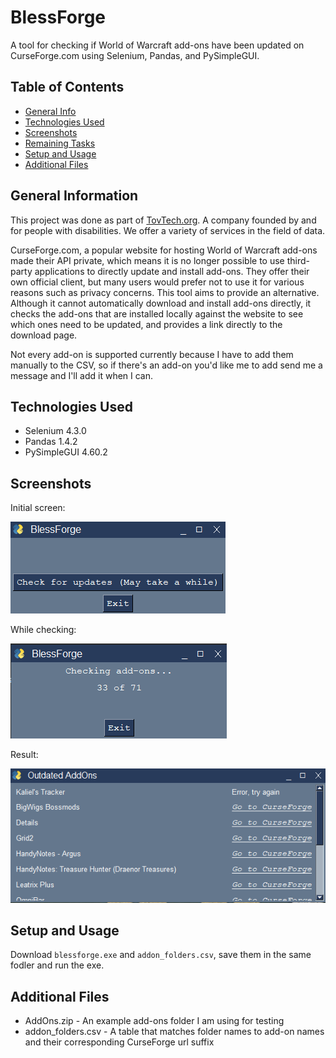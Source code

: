 # BlessForge
A tool for checking if World of Warcraft add-ons have been updated on CurseForge.com using Selenium, Pandas, and PySimpleGUI.
## Table of Contents
* [General Info](#general-information)
* [Technologies Used](#technologies-used)
* [Screenshots](#screenshots)
* [Remaining Tasks](#remaining-tasks)
* [Setup and Usage](#setup-and-usage)
* [Additional Files](#additional-files)

## General Information
This project was done as part of [TovTech.org](https://tovtech.org). A company founded by and for people with disabilities. We offer a variety of services in the field of data.

CurseForge.com, a popular website for hosting World of Warcraft add-ons made their API private, which means it is no longer possible to use third-party applications to directly update and install add-ons. They offer their own official client, but many users would prefer not to use it for various reasons such as privacy concerns. This tool aims to provide an alternative. Although it cannot automatically download and install add-ons directly, it checks the add-ons that are installed locally against the website to see which ones need to be updated, and provides a link directly to the download page.

Not every add-on is supported currently because I have to add them manually to the CSV, so if there's an add-on you'd like me to add send me a message and I'll add it when I can.

## Technologies Used
- Selenium 4.3.0
- Pandas 1.4.2
- PySimpleGUI 4.60.2
 
## Screenshots
Initial screen:

![Initial screen](./img/initial.png)

While checking:

![While checking](./img/checking.png)

Result:

![Result](./img/result.png)  

## Setup and Usage
Download `blessforge.exe` and `addon_folders.csv`, save them in the same fodler and run the exe.

## Additional Files
- AddOns.zip - An example add-ons folder I am using for testing
- addon_folders.csv - A table that matches folder names to add-on names and their corresponding CurseForge url suffix
